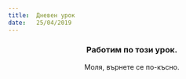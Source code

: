 ```yaml
---
title:  Дневен урок
date:   25/04/2019
---
```


### <center>Работим по този урок.</center>
<center>Моля, върнете се по-късно.</center>